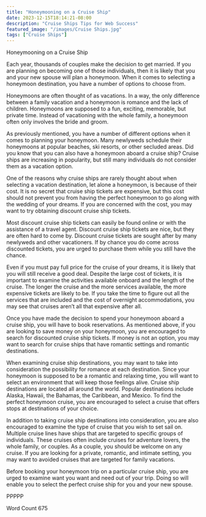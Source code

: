```yaml
---
title: "Honeymooning on a Cruise Ship"
date: 2023-12-15T18:14:21-08:00
description: "Cruise Ships Tips for Web Success"
featured_image: "/images/Cruise Ships.jpg"
tags: ["Cruise Ships"]
---
```


Honeymooning on a Cruise Ship

Each year, thousands of couples make the decision to get married.  If you are planning on becoming one of those individuals, then it is likely that you and your new spouse will plan a honeymoon.  When it comes to selecting a honeymoon destination, you have a number of options to choose from.  

Honeymoons are often thought of as vacations.  In a way, the only difference between a family vacation and a honeymoon is romance and the lack of children.  Honeymoons are supposed to a fun, exciting, memorable, but private time.  Instead of vacationing with the whole family, a honeymoon often only involves the bride and groom.  

As previously mentioned, you have a number of different options when it comes to planning your honeymoon.  Many newlyweds schedule their honeymoons at popular beaches, ski resorts, or other secluded areas.  Did you know that you can also have a honeymoon aboard a cruise ship?  Cruise ships are increasing in popularity, but still many individuals do not consider them as a vacation option.

One of the reasons why cruise ships are rarely thought about when selecting a vacation destination, let alone a honeymoon, is because of their cost.  It is no secret that cruise ship tickets are expensive, but this cost should not prevent you from having the perfect honeymoon to go along with the wedding of your dreams.  If you are concerned with the cost, you may want to try obtaining discount cruise ship tickets.  

Most discount cruise ship tickets can easily be found online or with the assistance of a travel agent.  Discount cruise ship tickets are nice, but they are often hard to come by.  Discount cruise tickets are sought after by many newlyweds and other vacationers.  If by chance you do come across discounted tickets, you are urged to purchase them while you still have the chance. 

Even if you must pay full price for the cruise of your dreams, it is likely that you will still receive a good deal.  Despite the large cost of tickets, it is important to examine the activities available onboard and the length of the cruise.  The longer the cruise and the more services available, the more expensive tickets are likely to be. If you take the time to figure out all the services that are included and the cost of overnight accommodations, you may see that cruises aren’t all that expensive after all. 

Once you have made the decision to spend your honeymoon aboard a cruise ship, you will have to book reservations.  As mentioned above, if you are looking to save money on your honeymoon, you are encouraged to search for discounted cruise ship tickets.  If money is not an option, you may want to search for cruise ships that have romantic settings and romantic destinations.  

When examining cruise ship destinations, you may want to take into consideration the possibility for romance at each destination.  Since your honeymoon is supposed to be a romantic and relaxing time, you will want to select an environment that will keep those feelings alive.  Cruise ship destinations are located all around the world.  Popular destinations include Alaska, Hawaii, the Bahamas, the Caribbean, and Mexico.  To find the perfect honeymoon cruise, you are encouraged to select a cruise that offers stops at destinations of your choice.

In addition to taking cruise ship destinations into consideration, you are also encouraged to examine the type of cruise that you wish to set sail on.  Multiple cruise lines have ships that are targeted to specific groups of individuals.  These cruises often include cruises for adventure lovers, the whole family, or couples.  As a couple, you should be welcome on any cruise.  If you are looking for a private, romantic, and intimate setting, you may want to avoided cruises that are targeted for family vacations.

Before booking your honeymoon trip on a particular cruise ship, you are urged to examine want you want and need out of your trip.  Doing so will enable you to select the perfect cruise ship for you and your new spouse. 

PPPPP

Word Count 675


